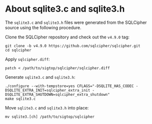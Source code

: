 # About sqlite3.c and sqlite3.h

The `sqlite3.c` and `sqlite3.h` files were generated from the SQLCipher source
using the following procedure.

Clone the SQLCipher repository and check out the `v4.9.0` tag:

	git clone -b v4.9.0 https://github.com/sqlcipher/sqlcipher.git
	cd sqlcipher

Apply `sqlcipher.diff`:

	patch < /path/to/sigtop/sqlcipher/sqlcipher.diff

Generate `sqlite3.c` and `sqlite3.h`:

	./configure --with-tempstore=yes CFLAGS="-DSQLITE_HAS_CODEC -DSQLITE_EXTRA_INIT=sqlcipher_extra_init -DSQLITE_EXTRA_SHUTDOWN=sqlcipher_extra_shutdown"
	make sqlite3.c

Move `sqlite3.c` and `sqlite3.h` into place:

	mv sqlite3.[ch] /path/to/sigtop/sqlcipher

